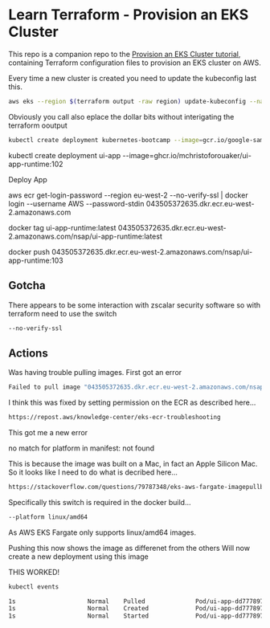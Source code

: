 # Learn Terraform - Provision an EKS Cluster

This repo is a companion repo to the [Provision an EKS Cluster tutorial](https://developer.hashicorp.com/terraform/tutorials/kubernetes/eks), containing
Terraform configuration files to provision an EKS cluster on AWS.

Every time a new cluster is created you need to update the kubeconfig last this.

```sh
aws eks --region $(terraform output -raw region) update-kubeconfig --name $(terraform output -raw cluster_name) --no-verify-ssl
```

Obviously you call also eplace the dollar bits without interigating the terraform ooutput

```sh
kubectl create deployment kubernetes-bootcamp --image=gcr.io/google-samples/kubernetes-bootcamp:v1
```


kubectl create deployment ui-app --image=ghcr.io/mchristoforouaker/ui-app-runtime:102


Deploy App

aws ecr get-login-password --region eu-west-2 --no-verify-ssl | docker login --username AWS --password-stdin 043505372635.dkr.ecr.eu-west-2.amazonaws.com

docker tag ui-app-runtime:latest 043505372635.dkr.ecr.eu-west-2.amazonaws.com/nsap/ui-app-runtime:latest

docker push 043505372635.dkr.ecr.eu-west-2.amazonaws.com/nsap/ui-app-runtime:103

## Gotcha

There appears to be some interaction with zscalar security software so with terraform need to use the switch

```sh
--no-verify-ssl
```


## Actions

Was having trouble pulling images. First got an error 

```sh
Failed to pull image "043505372635.dkr.ecr.eu-west-2.amazonaws.com/nsap/ui-app-runtime:latest": rpc error: code = NotFound desc = failed to pull and unpack image "043505372635.dkr.ecr.eu-west-2.amazonaws.com/nsap/ui-app-runtime:latest": no match for platform in manifest: not found
```

I think this was fixed by setting permission on the ECR as described here...

```sh
https://repost.aws/knowledge-center/eks-ecr-troubleshooting
```

This got me a new error

no match for platform in manifest: not found

This is because the image was built on a Mac, in fact an Apple Silicon Mac.
So it looks like I need to do what is decribed here...

```sh
https://stackoverflow.com/questions/79787348/eks-aws-fargate-imagepullbackoff-due-to-no-match-for-platform-in-manifest-wh
```

Specifically this switch is required in the docker build...

```sh
--platform linux/amd64
```

As AWS EKS Fargate only supports linux/amd64 images.

Pushing this now shows the image as differenet from the others
Will now create a new deployment using this image

THIS WORKED!

```sh
kubectl events

1s                    Normal    Pulled              Pod/ui-app-dd777897b-v99p9     Successfully pulled image "043505372635.dkr.ecr.eu-west-2.amazonaws.com/nsap/ui-app-runtime:103" in 3.628s (3.628s including waiting)
1s                    Normal    Created             Pod/ui-app-dd777897b-v99p9     Created container: ui-app-runtime
1s                    Normal    Started             Pod/ui-app-dd777897b-v99p9     Started container ui-app-runtime
```